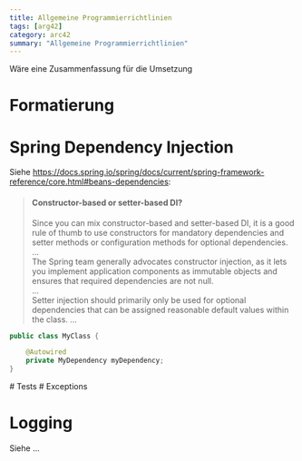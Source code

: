 ```yaml
---
title: Allgemeine Programmierrichtlinien
tags: [arg42]
category: arc42
summary: "Allgemeine Programmierrichtlinien"
---
```

Wäre eine Zusammenfassung für die Umsetzung

# Formatierung
# Spring Dependency Injection


Siehe <https://docs.spring.io/spring/docs/current/spring-framework-reference/core.html#beans-dependencies>:
> #### Constructor-based or setter-based DI?
> Since you can mix constructor-based and setter-based DI, it is a good rule of thumb 
to use constructors for mandatory dependencies and setter methods or configuration methods for optional dependencies.     
...    
The Spring team generally advocates constructor injection, as it lets you implement 
application components as immutable objects and ensures that required dependencies are not null.    
...    
Setter injection should primarily only be used for optional dependencies that can be assigned reasonable default values within the class. 
...

<div class="danger" title="Direkt Field in Injection ist in jedem Falle zu vermeiden." markdown="1">

~~~java
public class MyClass {

    @Autowired
    private MyDependency myDependency;
}
~~~

</div>
# Tests
# Exceptions

# Logging
Siehe ...